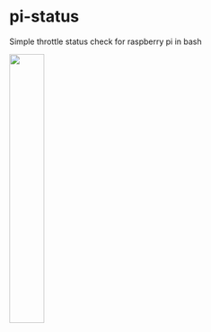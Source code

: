 # pi-status
Simple throttle status check for raspberry pi in bash

<img src="https://user-images.githubusercontent.com/96333649/173548944-1db737a7-238a-44d0-b2a3-8b9b366df880.png" width="35%"></img> 

